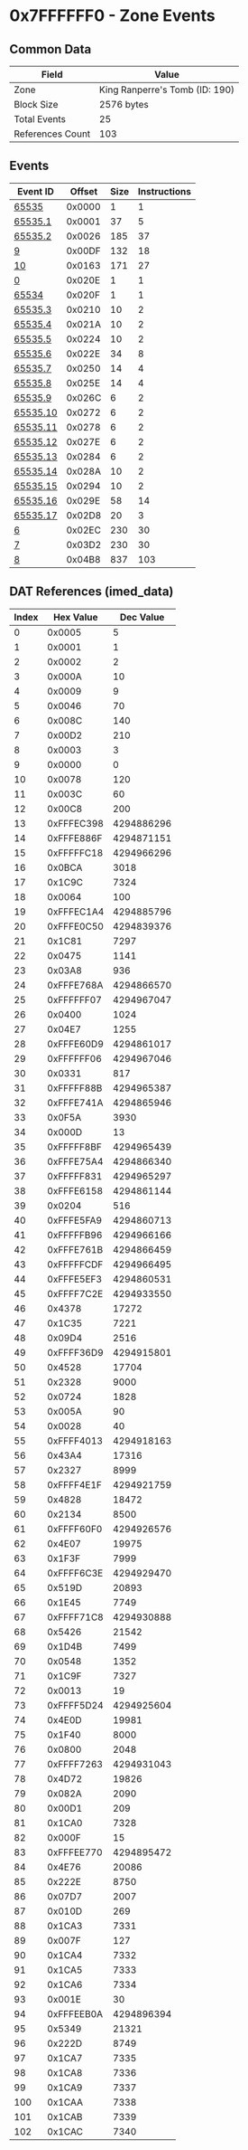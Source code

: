 # 0x7FFFFFF0 - Zone Events

## Common Data

| Field            | Value                          |
|------------------|--------------------------------|
| Zone             | King Ranperre's Tomb (ID: 190) |
| Block Size       | 2576 bytes                     |
| Total Events     | 25                             |
| References Count | 103                            |

## Events

| Event ID                  | Offset   |   Size |   Instructions |
|---------------------------|----------|--------|----------------|
| [65535](./65535.md)       | 0x0000   |      1 |              1 |
| [65535.1](./65535.1.md)   | 0x0001   |     37 |              5 |
| [65535.2](./65535.2.md)   | 0x0026   |    185 |             37 |
| [9](./9.md)               | 0x00DF   |    132 |             18 |
| [10](./10.md)             | 0x0163   |    171 |             27 |
| [0](./0.md)               | 0x020E   |      1 |              1 |
| [65534](./65534.md)       | 0x020F   |      1 |              1 |
| [65535.3](./65535.3.md)   | 0x0210   |     10 |              2 |
| [65535.4](./65535.4.md)   | 0x021A   |     10 |              2 |
| [65535.5](./65535.5.md)   | 0x0224   |     10 |              2 |
| [65535.6](./65535.6.md)   | 0x022E   |     34 |              8 |
| [65535.7](./65535.7.md)   | 0x0250   |     14 |              4 |
| [65535.8](./65535.8.md)   | 0x025E   |     14 |              4 |
| [65535.9](./65535.9.md)   | 0x026C   |      6 |              2 |
| [65535.10](./65535.10.md) | 0x0272   |      6 |              2 |
| [65535.11](./65535.11.md) | 0x0278   |      6 |              2 |
| [65535.12](./65535.12.md) | 0x027E   |      6 |              2 |
| [65535.13](./65535.13.md) | 0x0284   |      6 |              2 |
| [65535.14](./65535.14.md) | 0x028A   |     10 |              2 |
| [65535.15](./65535.15.md) | 0x0294   |     10 |              2 |
| [65535.16](./65535.16.md) | 0x029E   |     58 |             14 |
| [65535.17](./65535.17.md) | 0x02D8   |     20 |              3 |
| [6](./6.md)               | 0x02EC   |    230 |             30 |
| [7](./7.md)               | 0x03D2   |    230 |             30 |
| [8](./8.md)               | 0x04B8   |    837 |            103 |

## DAT References (imed_data)

|   Index | Hex Value   |   Dec Value |
|---------|-------------|-------------|
|       0 | 0x0005      |           5 |
|       1 | 0x0001      |           1 |
|       2 | 0x0002      |           2 |
|       3 | 0x000A      |          10 |
|       4 | 0x0009      |           9 |
|       5 | 0x0046      |          70 |
|       6 | 0x008C      |         140 |
|       7 | 0x00D2      |         210 |
|       8 | 0x0003      |           3 |
|       9 | 0x0000      |           0 |
|      10 | 0x0078      |         120 |
|      11 | 0x003C      |          60 |
|      12 | 0x00C8      |         200 |
|      13 | 0xFFFEC398  |  4294886296 |
|      14 | 0xFFFE886F  |  4294871151 |
|      15 | 0xFFFFFC18  |  4294966296 |
|      16 | 0x0BCA      |        3018 |
|      17 | 0x1C9C      |        7324 |
|      18 | 0x0064      |         100 |
|      19 | 0xFFFEC1A4  |  4294885796 |
|      20 | 0xFFFE0C50  |  4294839376 |
|      21 | 0x1C81      |        7297 |
|      22 | 0x0475      |        1141 |
|      23 | 0x03A8      |         936 |
|      24 | 0xFFFE768A  |  4294866570 |
|      25 | 0xFFFFFF07  |  4294967047 |
|      26 | 0x0400      |        1024 |
|      27 | 0x04E7      |        1255 |
|      28 | 0xFFFE60D9  |  4294861017 |
|      29 | 0xFFFFFF06  |  4294967046 |
|      30 | 0x0331      |         817 |
|      31 | 0xFFFFF88B  |  4294965387 |
|      32 | 0xFFFE741A  |  4294865946 |
|      33 | 0x0F5A      |        3930 |
|      34 | 0x000D      |          13 |
|      35 | 0xFFFFF8BF  |  4294965439 |
|      36 | 0xFFFE75A4  |  4294866340 |
|      37 | 0xFFFFF831  |  4294965297 |
|      38 | 0xFFFE6158  |  4294861144 |
|      39 | 0x0204      |         516 |
|      40 | 0xFFFE5FA9  |  4294860713 |
|      41 | 0xFFFFFB96  |  4294966166 |
|      42 | 0xFFFE761B  |  4294866459 |
|      43 | 0xFFFFFCDF  |  4294966495 |
|      44 | 0xFFFE5EF3  |  4294860531 |
|      45 | 0xFFFF7C2E  |  4294933550 |
|      46 | 0x4378      |       17272 |
|      47 | 0x1C35      |        7221 |
|      48 | 0x09D4      |        2516 |
|      49 | 0xFFFF36D9  |  4294915801 |
|      50 | 0x4528      |       17704 |
|      51 | 0x2328      |        9000 |
|      52 | 0x0724      |        1828 |
|      53 | 0x005A      |          90 |
|      54 | 0x0028      |          40 |
|      55 | 0xFFFF4013  |  4294918163 |
|      56 | 0x43A4      |       17316 |
|      57 | 0x2327      |        8999 |
|      58 | 0xFFFF4E1F  |  4294921759 |
|      59 | 0x4828      |       18472 |
|      60 | 0x2134      |        8500 |
|      61 | 0xFFFF60F0  |  4294926576 |
|      62 | 0x4E07      |       19975 |
|      63 | 0x1F3F      |        7999 |
|      64 | 0xFFFF6C3E  |  4294929470 |
|      65 | 0x519D      |       20893 |
|      66 | 0x1E45      |        7749 |
|      67 | 0xFFFF71C8  |  4294930888 |
|      68 | 0x5426      |       21542 |
|      69 | 0x1D4B      |        7499 |
|      70 | 0x0548      |        1352 |
|      71 | 0x1C9F      |        7327 |
|      72 | 0x0013      |          19 |
|      73 | 0xFFFF5D24  |  4294925604 |
|      74 | 0x4E0D      |       19981 |
|      75 | 0x1F40      |        8000 |
|      76 | 0x0800      |        2048 |
|      77 | 0xFFFF7263  |  4294931043 |
|      78 | 0x4D72      |       19826 |
|      79 | 0x082A      |        2090 |
|      80 | 0x00D1      |         209 |
|      81 | 0x1CA0      |        7328 |
|      82 | 0x000F      |          15 |
|      83 | 0xFFFEE770  |  4294895472 |
|      84 | 0x4E76      |       20086 |
|      85 | 0x222E      |        8750 |
|      86 | 0x07D7      |        2007 |
|      87 | 0x010D      |         269 |
|      88 | 0x1CA3      |        7331 |
|      89 | 0x007F      |         127 |
|      90 | 0x1CA4      |        7332 |
|      91 | 0x1CA5      |        7333 |
|      92 | 0x1CA6      |        7334 |
|      93 | 0x001E      |          30 |
|      94 | 0xFFFEEB0A  |  4294896394 |
|      95 | 0x5349      |       21321 |
|      96 | 0x222D      |        8749 |
|      97 | 0x1CA7      |        7335 |
|      98 | 0x1CA8      |        7336 |
|      99 | 0x1CA9      |        7337 |
|     100 | 0x1CAA      |        7338 |
|     101 | 0x1CAB      |        7339 |
|     102 | 0x1CAC      |        7340 |
